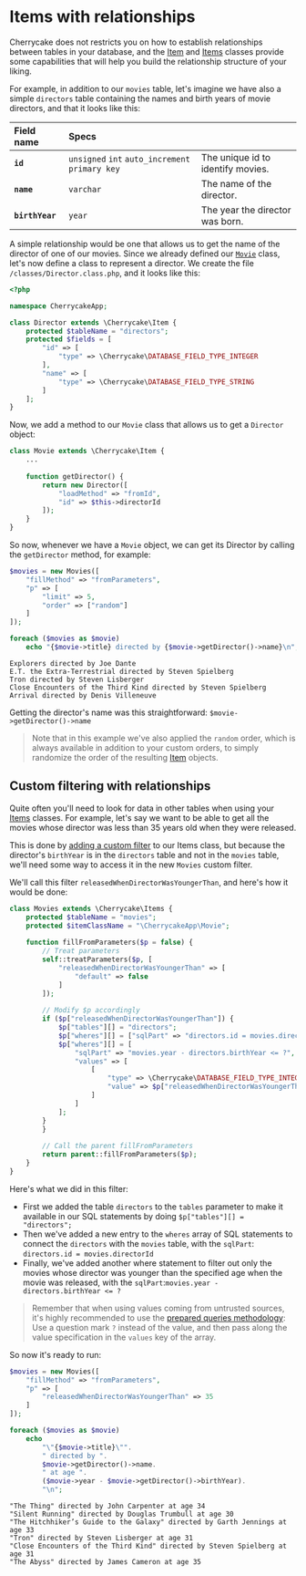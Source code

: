 # Items with relationships



Cherrycake does not restricts you on how to establish relationships between tables in your database, and the [Item](../../reference/core-classes/item/) and [Items](../../architecture/items.md) classes provide some capabilities that will help you build the relationship structure of your liking.

For example, in addition to our `movies` table, let's imagine we have also a simple `directors` table containing the names and birth years of movie directors, and that it looks like this:

| Field name | Specs |  |
| :--- | :--- | :--- |
| **`id`** | `unsigned` `int` `auto_increment` `primary key` | The unique id to identify movies. |
| **`name`** | `varchar` | The name of the director. |
| **`birthYear`** | `year` | The year the director was born. |

A simple relationship would be one that allows us to get the name of the director of one of our movies. Since we already defined our [`Movie`](./#creating-an-item-class) class, let's now define a class to represent a director. We create the file `/classes/Director.class.php`, and it looks like this:

```php
<?php

namespace CherrycakeApp;

class Director extends \Cherrycake\Item {
    protected $tableName = "directors";
    protected $fields = [
        "id" => [
            "type" => \Cherrycake\DATABASE_FIELD_TYPE_INTEGER
        ],
        "name" => [
            "type" => \Cherrycake\DATABASE_FIELD_TYPE_STRING
        ]
    ];
}
```

Now, we add a method to our `Movie` class that allows us to get a `Director` object:

```php
class Movie extends \Cherrycake\Item {
    ...
    
    function getDirector() {
        return new Director([
            "loadMethod" => "fromId",
            "id" => $this->directorId
        ]);
    }
}
```

So now, whenever we have a `Movie` object, we can get its Director by calling the `getDirector` method, for example:

```php
$movies = new Movies([
    "fillMethod" => "fromParameters",
    "p" => [
        "limit" => 5,
        "order" => ["random"]
    ]
]);

foreach ($movies as $movie)
    echo "{$movie->title} directed by {$movie->getDirector()->name}\n";
```

```text
Explorers directed by Joe Dante
E.T. the Extra-Terrestrial directed by Steven Spielberg
Tron directed by Steven Lisberger
Close Encounters of the Third Kind directed by Steven Spielberg
Arrival directed by Denis Villeneuve
```

Getting the director's name was this straightforward: `$movie->getDirector()->name`

> Note that in this example we've also applied the `random` order, which is always available in addition to your custom orders, to simply randomize the order of the resulting [Item](../../reference/core-classes/item/) objects.

## Custom filtering with relationships

Quite often you'll need to look for data in other tables when using your [Items](../../architecture/items.md) classes. For example, let's say we want to be able to get all the movies whose director was less than 35 years old when they were released.

This is done by [adding a custom filter](items-custom-filters.md) to our Items class, but because the director's `birthYear` is in the `directors` table and not in the `movies` table, we'll need some way to access it in the new `Movies` custom filter.

We'll call this filter `releasedWhenDirectorWasYoungerThan`, and here's how it would be done:

```php
class Movies extends \Cherrycake\Items {
    protected $tableName = "movies";
    protected $itemClassName = "\CherrycakeApp\Movie";
    
    function fillFromParameters($p = false) {
        // Treat parameters
        self::treatParameters($p, [
            "releasedWhenDirectorWasYoungerThan" => [
                "default" => false
            ]
        ]);
        
        // Modify $p accordingly
        if ($p["releasedWhenDirectorWasYoungerThan"]) {
            $p["tables"][] = "directors";
            $p["wheres"][] = ["sqlPart" => "directors.id = movies.directorId"];
            $p["wheres"][] = [
                "sqlPart" => "movies.year - directors.birthYear <= ?",
                "values" => [
                    [
                        "type" => \Cherrycake\DATABASE_FIELD_TYPE_INTEGER,
                        "value" => $p["releasedWhenDirectorWasYoungerThan"]
                    ]
                ]
            ];
        }
        }
        
        // Call the parent fillFromParameters
        return parent::fillFromParameters($p);
    }
}
```

Here's what we did in this filter:

* First we added the table `directors` to the `tables` parameter to make it available in our SQL statements by doing `$p["tables"][] = "directors";`
* Then we've added a new entry to the `wheres` array of SQL statements to connect the `directors` with the `movies` table, with the `sqlPart`: `directors.id = movies.directorId`
* Finally, we've added another where statement to filter out only the movies whose director was younger than the specified age when the movie was released, with the `sqlPart`:`movies.year - directors.birthYear <= ?`

> Remember that when using values coming from untrusted sources, it's highly recommended to use the [prepared queries methodology](../database-guide/prepared-queries.md): Use a question mark `?` instead of the value, and then pass along the value specification in the `values` key of the array.

So now it's ready to run:

```php
$movies = new Movies([
    "fillMethod" => "fromParameters",
    "p" => [
        "releasedWhenDirectorWasYoungerThan" => 35
    ]
]);

foreach ($movies as $movie)
    echo
        "\"{$movie->title}\"".
        " directed by ".
        $movie->getDirector()->name.
        " at age ".
        ($movie->year - $movie->getDirector()->birthYear).
        "\n";
```

```text
"The Thing" directed by John Carpenter at age 34
"Silent Running" directed by Douglas Trumbull at age 30
"The Hitchhiker’s Guide to the Galaxy" directed by Garth Jennings at age 33
"Tron" directed by Steven Lisberger at age 31
"Close Encounters of the Third Kind" directed by Steven Spielberg at age 31
"The Abyss" directed by James Cameron at age 35
```

